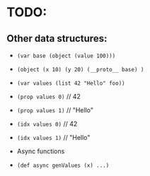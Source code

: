 # TODO:

## Other data structures:
- `(var base (object (value 100)))`

- `(object
     (x 10)
     (y 20)
     (__proto__ base)
)`

- `(var values (list 42 "Hello" foo))`
- `(prop values 0)` // 42
- `(prop values 1)` // "Hello"
- `(idx values 0)` // 42
- `(idx values 1)` // "Hello"
- Async functions
- `(def async genValues (x) ...)`
